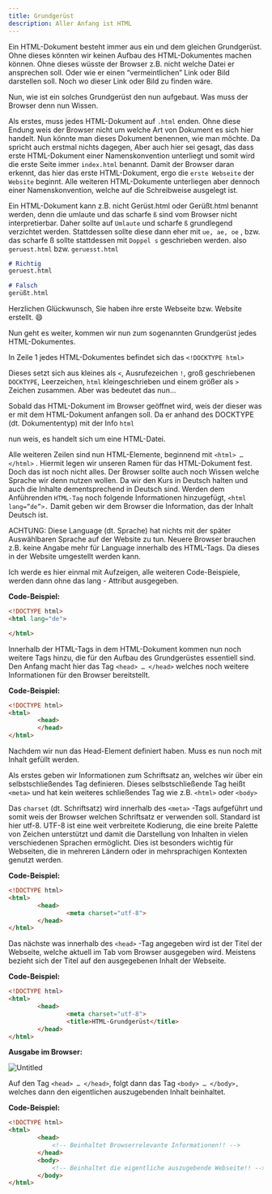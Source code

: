 ```yaml
---
title: Grundgerüst
description: Aller Anfang ist HTML
---
```



Ein HTML-Dokument besteht immer aus ein und dem gleichen Grundgerüst. Ohne dieses könnten wir keinen Aufbau des HTML-Dokumentes machen können. Ohne dieses wüsste der Browser z.B. nicht welche Datei er ansprechen soll. Oder wie er einen “vermeintlichen” Link oder Bild darstellen soll. Noch wo dieser Link oder Bild zu finden wäre.

Nun, wie ist ein solches Grundgerüst den nun aufgebaut. Was muss der Browser denn nun Wissen.

Als erstes, muss jedes HTML-Dokument auf `.html` enden. Ohne diese Endung weis der Browser nicht um welche Art von Dokument es sich hier handelt. Nun könnte man dieses Dokument benennen, wie man möchte. Da spricht auch erstmal nichts dagegen, Aber auch hier sei gesagt, das dass erste HTML-Dokument einer Namenskonvention unterliegt und somit wird die erste Seite immer `index.html` benannt. Damit der Browser daran erkennt, das hier das erste HTML-Dokument, ergo die `erste Webseite` der `Website` beginnt. Alle weiteren HTML-Dokumente unterliegen aber dennoch einer Namenskonvention, welche auf die Schreibweise ausgelegt ist. 

Ein HTML-Dokument kann z.B. nicht Gerüst.html oder Gerüßt.html benannt werden, denn die umlaute und das scharfe `ß` sind vom Browser nicht interpretierbar. Daher sollte auf `Umlaute` und scharfe `ß` grundlegend verzichtet werden. Stattdessen sollte diese dann eher mit `ue, ae, oe` , bzw. das scharfe ß sollte stattdessen mit `Doppel s` geschrieben werden. also `geruest.html` bzw. `geruesst.html`

```markdown
# Richtig
geruest.html

# Falsch
gerüßt.html
```

Herzlichen Glückwunsch, Sie haben ihre erste Webseite bzw. Website erstellt. 😄

Nun geht es weiter, kommen wir nun zum sogenannten Grundgerüst jedes HTML-Dokumentes.

In Zeile 1 jedes HTML-Dokumentes befindet sich das `<!DOCKTYPE html>`

Dieses setzt sich aus kleines als `<`, Ausrufezeichen `!`, groß geschriebenen `DOCKTYPE`, Leerzeichen, `html` kleingeschrieben und einem größer als `>` Zeichen zusammen. Aber was bedeutet das nun…

Sobald das HTML-Dokument im Browser geöffnet wird, weis der dieser was er mit dem HTML-Dokument anfangen soll. Da er anhand des DOCKTYPE (dt. Dokumententyp) mit der Info `html`

nun weis, es handelt sich um eine HTML-Datei. 

Alle weiteren Zeilen sind nun HTML-Elemente, beginnend mit `<html> … </html>` . Hiermit legen wir unseren Ramen für das HTML-Dokument fest. Doch das ist noch nicht alles. Der Browser sollte auch noch Wissen welche Sprache wir denn nutzen wollen. Da wir den Kurs in Deutsch halten und auch die Inhalte dementsprechend in Deutsch sind. Werden dem Anführenden `HTML-Tag` noch folgende Informationen hinzugefügt, `<html lang=”de”>.` Damit geben wir dem Browser die Information, das der Inhalt Deutsch ist. 

ACHTUNG: Diese Language (dt. Sprache) hat nichts mit der später Auswählbaren Sprache auf der Website zu tun. Neuere Browser brauchen z.B. keine Angabe mehr für Language innerhalb des HTML-Tags. Da dieses in der Website umgestellt werden kann. 

Ich werde es hier einmal mit Aufzeigen, alle weiteren Code-Beispiele, werden dann ohne das lang - Attribut ausgegeben.

**Code-Beispiel:**

```html
<!DOCTYPE html>
<html lang="de">

</html>
```

Innerhalb der HTML-Tags in dem HTML-Dokument kommen nun noch weitere Tags hinzu, die für den Aufbau des Grundgerüstes essentiell sind. Den Anfang macht hier das Tag `<head> … </head>` welches noch weitere Informationen für den Browser bereitstellt. 

**Code-Beispiel:**

```html
<!DOCTYPE html>
<html>
		<head>
		</head>
</html>
```

Nachdem wir nun das Head-Element definiert haben. Muss es nun noch mit Inhalt gefüllt werden.

Als erstes geben wir Informationen zum Schriftsatz an, welches wir über ein selbstschließendes Tag definieren. Dieses selbstschließende Tag heißt `<meta>` und hat kein weiteres schließendes Tag wie z.B. `<html>` oder `<body>`  

Das `charset` (dt. Schriftsatz) wird innerhalb des `<meta>` -Tags aufgeführt und somit weis der Browser welchen Schriftsatz er verwenden soll. Standard ist hier utf-8. UTF-8 ist eine weit verbreitete Kodierung, die eine breite Palette von Zeichen unterstützt und damit die Darstellung von Inhalten in vielen verschiedenen Sprachen ermöglicht. Dies ist besonders wichtig für Webseiten, die in mehreren Ländern oder in mehrsprachigen Kontexten genutzt werden.

**Code-Beispiel:**

```html
<!DOCTYPE html>
<html>
		<head>
				<meta charset="utf-8">
		</head>
</html>
```

Das nächste was innerhalb des `<head>` -Tag angegeben wird ist der Titel der Webseite, welche aktuell im Tab vom Browser ausgegeben wird. Meistens bezieht sich der Titel auf den ausgegebenen Inhalt der Webseite.

**Code-Beispiel:**

```html
<!DOCTYPE html>
<html>
		<head>
				<meta charset="utf-8">
				<title>HTML-Grundgerüst</title>
		</head>
</html>
```

**Ausgabe im Browser:**

![Untitled](1%201%201%20Grundgeru%CC%88st%2083212faca25146c38bb3dbaf6efaee97/Untitled.png)

Auf den Tag `<head> … </head>`, folgt dann das Tag `<body> … </body>,` welches dann den eigentlichen auszugebenden Inhalt beinhaltet. 

**Code-Beispiel:**

```html
<!DOCTYPE html>
<html>
		<head>
			<!-- Beinhaltet Browserrelevante Informationen!! -->
		</head>
		<body>
			<!-- Beinhaltet die eigentliche auszugebende Webseite!! -->
		</body>
</html>
```